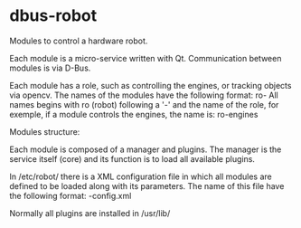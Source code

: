 # dbus-robot
Modules to control a hardware robot.

Each module is a micro-service written with Qt.
Communication between modules is via D-Bus.

Each module has a role, such as controlling the engines, or tracking objects via opencv.
The names of the modules have the following format: ro-<role>
All names begins with ro (robot) following a '-' and the name of the role, for exemple,
if a module controls the engines, the name is: ro-engines

Modules structure:

Each module is composed of a manager and plugins. The manager is the service itself (core)
and its function is to load all available plugins.

In /etc/robot/ there is a XML configuration file in which all modules are defined to be loaded 
along with its parameters. The name of this file have the following format:
<name-of-service>-config.xml

Normally all plugins are installed in /usr/lib/





